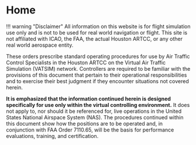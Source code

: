 # Home

!!! warning "Disclaimer"
    All information on this website is for flight simulation use only and is not to be used for real world navigation or flight. This site is not affiliated with ICAO, the FAA, the actual Houston ARTCC, or any other real world aerospace entity.

These orders prescribe standard operating procedures for use by Air Traffic Control Specialists in the Houston ARTCC on the Virtual Air Traffic Simulation (VATSIM) network. Controllers are required to be familiar with the provisions of this document that pertain to their operational responsibilities and to exercise their best judgment if they encounter situations not covered
herein.

**It is emphasized that the information continued herein is designed specifically for use only within the virtual controlling environment.** It does not apply to, nor should it be referenced for, live operations in the United States National Airspace System (NAS). The procedures continued within this document show how the positions are to be operated and, in conjunction with FAA Order 7110.65, will be the basis for performance evaluations, training, and certification.